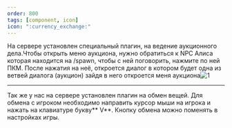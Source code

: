 ```yaml
---   
order: 800
tags: [component, icon]
icon: ":currency_exchange:"
---
```

На сервере установлен специальный плагин, на ведение аукционного дела.Чтобы открыть меню аукциона, нужно обратиться к NPC Алиса которая находится на /spawn, чтобы с ней поговорить, нажмите по ней ПКМ. После нажатия на неё, откроется диалог в котором будет одна из ветвей диалога (аукцион) зайдя в него откроется меня аукциона![1](https://i.imgur.com/G0EEl8T.png)

------------

Так же у нас на сервере установлен плагин на обмен вещей. Для обмена с игроком необходимо направить курсор мыши на игрока и нажать на клавиатуре букву** V**. Кнопку обмена можно поменять в настройках игры.
